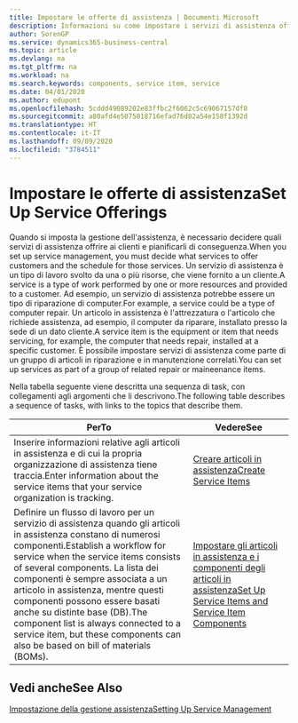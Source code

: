 ```yaml
---
title: Impostare le offerte di assistenza | Documenti Microsoft
description: Informazioni su come impostare i servizi di assistenza offerti ai clienti.
author: SorenGP
ms.service: dynamics365-business-central
ms.topic: article
ms.devlang: na
ms.tgt_pltfrm: na
ms.workload: na
ms.search.keywords: components, service item, service
ms.date: 04/01/2020
ms.author: edupont
ms.openlocfilehash: 5cddd49089202e83ffbc2f6062c5c69067157df8
ms.sourcegitcommit: a80afd4e5075018716efad76d82a54e158f1392d
ms.translationtype: HT
ms.contentlocale: it-IT
ms.lasthandoff: 09/09/2020
ms.locfileid: "3784511"
---
```

# <a name="set-up-service-offerings"></a><span data-ttu-id="b4400-103">Impostare le offerte di assistenza</span><span class="sxs-lookup"><span data-stu-id="b4400-103">Set Up Service Offerings</span></span>
<span data-ttu-id="b4400-104">Quando si imposta la gestione dell'assistenza, è necessario decidere quali servizi di assistenza offrire ai clienti e pianificarli di conseguenza.</span><span class="sxs-lookup"><span data-stu-id="b4400-104">When you set up service management, you must decide what services to offer customers and the schedule for those services.</span></span> <span data-ttu-id="b4400-105">Un servizio di assistenza è un tipo di lavoro svolto da una o più risorse, che viene fornito a un cliente.</span><span class="sxs-lookup"><span data-stu-id="b4400-105">A service is a type of work performed by one or more resources and provided to a customer.</span></span> <span data-ttu-id="b4400-106">Ad esempio, un servizio di assistenza potrebbe essere un tipo di riparazione di computer.</span><span class="sxs-lookup"><span data-stu-id="b4400-106">For example, a service could be a type of computer repair.</span></span> <span data-ttu-id="b4400-107">Un articolo in assistenza è l'attrezzatura o l'articolo che richiede assistenza, ad esempio, il computer da riparare, installato presso la sede di un dato cliente.</span><span class="sxs-lookup"><span data-stu-id="b4400-107">A service item is the equipment or item that needs servicing, for example, the computer that needs repair, installed at a specific customer.</span></span> <span data-ttu-id="b4400-108">È possibile impostare servizi di assistenza come parte di un gruppo di articoli in riparazione e in manutenzione correlati.</span><span class="sxs-lookup"><span data-stu-id="b4400-108">You can set up services as part of a group of related repair or maineenance items.</span></span>  
  
<span data-ttu-id="b4400-109">Nella tabella seguente viene descritta una sequenza di task, con collegamenti agli argomenti che li descrivono.</span><span class="sxs-lookup"><span data-stu-id="b4400-109">The following table describes a sequence of tasks, with links to the topics that describe them.</span></span>  
  
|<span data-ttu-id="b4400-110">**Per**</span><span class="sxs-lookup"><span data-stu-id="b4400-110">**To**</span></span>|<span data-ttu-id="b4400-111">**Vedere**</span><span class="sxs-lookup"><span data-stu-id="b4400-111">**See**</span></span>|  
|------------|-------------|  
|<span data-ttu-id="b4400-112">Inserire informazioni relative agli articoli in assistenza e di cui la propria organizzazione di assistenza tiene traccia.</span><span class="sxs-lookup"><span data-stu-id="b4400-112">Enter information about the service items that your service organization is tracking.</span></span>|[<span data-ttu-id="b4400-113">Creare articoli in assistenza</span><span class="sxs-lookup"><span data-stu-id="b4400-113">Create Service Items</span></span>](service-how-to-create-service-items.md)|  
|<span data-ttu-id="b4400-114">Definire un flusso di lavoro per un servizio di assistenza quando gli articoli in assistenza constano di numerosi componenti.</span><span class="sxs-lookup"><span data-stu-id="b4400-114">Establish a workflow for service when the service items consists of several components.</span></span> <span data-ttu-id="b4400-115">La lista dei componenti è sempre associata a un articolo in assistenza, mentre questi componenti possono essere basati anche su distinte base (DB).</span><span class="sxs-lookup"><span data-stu-id="b4400-115">The component list is always connected to a service item, but these components can also be based on bill of materials (BOMs).</span></span>|[<span data-ttu-id="b4400-116">Impostare gli articoli in assistenza e i componenti degli articoli in assistenza</span><span class="sxs-lookup"><span data-stu-id="b4400-116">Set Up Service Items and Service Item Components</span></span>](service-how-setup-service-items.md)|  
  
## <a name="see-also"></a><span data-ttu-id="b4400-117">Vedi anche</span><span class="sxs-lookup"><span data-stu-id="b4400-117">See Also</span></span>  
[<span data-ttu-id="b4400-118">Impostazione della gestione assistenza</span><span class="sxs-lookup"><span data-stu-id="b4400-118">Setting Up Service Management</span></span>](service-setup-service.md)   